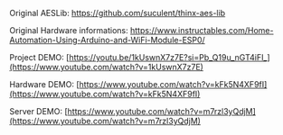 Original AESLib: https://github.com/suculent/thinx-aes-lib

Original Hardware informations: https://www.instructables.com/Home-Automation-Using-Arduino-and-WiFi-Module-ESP0/

Project DEMO: [https://youtu.be/1kUswnX7z7E?si=Pb_Q19u_nGT4iFI_](https://www.youtube.com/watch?v=1kUswnX7z7E)

Hardware DEMO: [https://www.youtube.com/watch?v=kFk5N4XF9fI](https://www.youtube.com/watch?v=kFk5N4XF9fI)

Server DEMO: [https://www.youtube.com/watch?v=m7rzl3yQdjM](https://www.youtube.com/watch?v=m7rzl3yQdjM)
